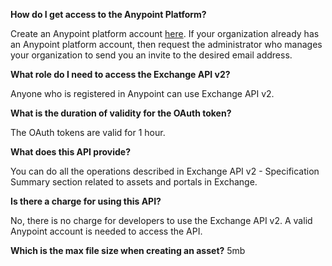 **How do I get access to the Anypoint Platform?**

Create an Anypoint platform account [here](https://anypoint.mulesoft.com/login/#/signup). If your organization already has an Anypoint platform account, then request the administrator who manages your organization to send you an invite to the desired email address.

**What role do I need to access the Exchange API v2?**

Anyone who is registered in Anypoint can use Exchange API v2.

**What is the duration of validity for the OAuth token?**

The OAuth tokens are valid for 1 hour.

**What does this API provide?**

You can do all the operations described in Exchange API v2 - Specification Summary section related to assets and portals in Exchange.

**Is there a charge for using this API?**

No, there is no charge for developers to use the Exchange API v2. A valid Anypoint account is needed to access the API.

**Which is the max file size when creating an asset?**
5mb
